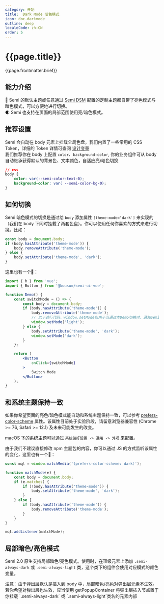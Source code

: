 ```yaml
---
category: 开始
title:  Dark Mode 暗色模式
icon: doc-darkmode
outline: deep
localeCode: zh-CN
order: 5
---
```


<script setup>

import { useData } from 'vitepress';
import LiveCode from '../../../LiveCode.vue';
import DesignToken from '../../../DesignToken.vue';
import Notice from '../../../Notice';
import PureA from '../../../PureA';
import DarkDemo from './demo/darkDemo';
import Test from './demo/test';


const modules = import.meta.glob('./demo/*.tsx', { query: '?raw', import: 'default', eager: true });
const { site, theme, page, frontmatter } = useData()
</script>

# {{page.title}}

{{page.frontmatter.brief}}
## 能力介绍

🤩 Semi 的默认主题或任意通过 [Semi DSM]() 配置的定制主题都自带了亮色模式与暗色模式，可以方便地进行切换。  
🌒 Semi 也支持在页面的局部范围使用亮/暗色模式。

## 推荐设置
Semi 会自动在 body 元素上挂载全局色盘，我们内置了一些常用的 CSS Token，详细的 Token 详情可查阅 [设计变量]()  
我们推荐你在 body 上配置 `color`、`background-color`, 你的业务组件可从 body 自动继承获得默认的背景色、文本颜色，自适应亮/暗色切换

```css
// css
body {
    color: var(--semi-color-text-0);
    background-color: var( --semi-color-bg-0);
}
```

## 如何切换
Semi 暗色模式的切换是通过给 `body` 添加属性 `[theme-mode='dark']` 来实现的（我们在 body 下同时挂载了两套色盘）。你可以使用任何你喜欢的方式来进行切换。比如：
```jsx
const body = document.body;
if (body.hasAttribute('theme-mode')) {
    body.removeAttribute('theme-mode');
} else {
    body.setAttribute('theme-mode', 'dark');
}
```

这里也有一个🌰：
```jsx live=true
import { h } from 'vue';
import { Button } from '@kousum/semi-ui-vue';

function Demo() {
    const switchMode = () => {
        const body = document.body;
        if (body.hasAttribute('theme-mode')) {
            body.removeAttribute('theme-mode');
            // 以下这行代码，window.setMode仅用于当通过本Demo切换时，通知Semi官网Header记录更新当前模式（只用于演示）。在您的代码里无需存在。
            window.setMode('light');
        } else {
            body.setAttribute('theme-mode', 'dark');
            window.setMode('dark');
        }
    };

    return (
        <Button
            onClick={switchMode}
        >
            Switch Mode
        </Button>
    );
}
```

## 和系统主题保持一致

如果你希望页面的亮色/暗色模式能自动和系统主题保持一致，可以参考 [prefers-color-scheme](https://developer.mozilla.org/en-US/docs/Web/CSS/@media/prefers-color-scheme) 属性。该属性目前处于实验阶段，请留意浏览器兼容性 (Chrome >= 76, Safari >= 12.1) 及未来可能发生的改变。

macOS 下的系统主题可以通过 `系统偏好设置 -> 通用 -> 外观` 来配置。

由于我们不建议直接修改 npm 主题包的内容，你可以通过 JS 的方式监听该属性的变化，这里也有一个🌰：
```jsx
const mql = window.matchMedia('(prefers-color-scheme: dark)');

function matchMode(e) {
    const body = document.body;
    if (e.matches) {
        if (!body.hasAttribute('theme-mode')) {
            body.setAttribute('theme-mode', 'dark');
        }
    } else {
        if (body.hasAttribute('theme-mode')) {
            body.removeAttribute('theme-mode');
        }
    }
}

mql.addListener(matchMode);
```

## 局部暗色/亮色模式

Semi 2.0 原生支持局部暗色/亮色模式。使用时，在顶级元素上添加 `.semi-always-dark` 或 `.semi-always-light` 类，这个类下的组件会使用对应模式的颜色变量。

<Notice>
    注意：由于弹出层默认是插入到 body 中，局部暗色/亮色对弹出层元素不生效。若你希望对弹出层也生效，应当使用 getPopupContainer 将弹出层插入节点置于你挂载 `.semi-always-dark` 或 `.semi-always-light`类名的元素内部
</Notice>

<div style="width: 100%;height: 2200px;">
<LiveCode layout="vertical" :files="{'src/darkDemo.tsx':modules['./demo/darkDemo.tsx']}" />
</div>
